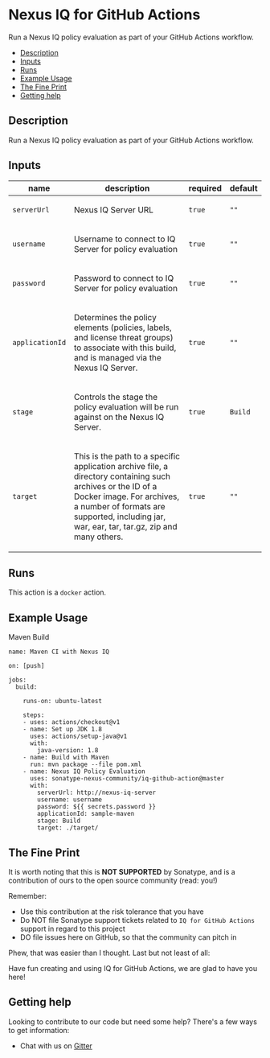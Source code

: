 # Nexus IQ for GitHub Actions

Run a Nexus IQ policy evaluation as part of your GitHub Actions workflow.

- [Description](#description)
- [Inputs](#inputs)
- [Runs](#runs)
- [Example Usage](#example-usage)
- [The Fine Print](#the-fine-print)
- [Getting help](#getting-help)


<!-- action-docs-header source="action.yml" -->

<!-- action-docs-header source="action.yml" -->

<!-- action-docs-description source="action.yml" -->
## Description

Run a Nexus IQ policy evaluation as part of your GitHub Actions workflow.
<!-- action-docs-description source="action.yml" --> 

<!-- action-docs-inputs source="action.yml" -->
## Inputs

| name | description | required | default |
| --- | --- | --- | --- |
| `serverUrl` | <p>Nexus IQ Server URL</p> | `true` | `""` |
| `username` | <p>Username to connect to IQ Server for policy evaluation</p> | `true` | `""` |
| `password` | <p>Password to connect to IQ Server for policy evaluation</p> | `true` | `""` |
| `applicationId` | <p>Determines the policy elements (policies, labels, and license threat groups) to associate with this build, and is managed via the Nexus IQ Server.</p> | `true` | `""` |
| `stage` | <p>Controls the stage the policy evaluation will be run against on the Nexus IQ Server.</p> | `true` | `Build` |
| `target` | <p>This is the path to a specific application archive file, a directory containing such archives or the ID of a Docker image. For archives, a number of formats are supported, including jar, war, ear, tar, tar.gz, zip and many others.</p> | `true` | `""` |
<!-- action-docs-inputs source="action.yml" -->

<!-- action-docs-outputs source="action.yml" -->

<!-- action-docs-outputs source="action.yml" -->

<!-- action-docs-runs source="action.yml" -->
## Runs

This action is a `docker` action.
<!-- action-docs-runs source="action.yml" -->

## Example Usage

Maven Build

```
name: Maven CI with Nexus IQ

on: [push]

jobs:
  build:

    runs-on: ubuntu-latest

    steps:
    - uses: actions/checkout@v1
    - name: Set up JDK 1.8
      uses: actions/setup-java@v1
      with:
        java-version: 1.8
    - name: Build with Maven
      run: mvn package --file pom.xml
    - name: Nexus IQ Policy Evaluation
      uses: sonatype-nexus-community/iq-github-action@master
      with:
        serverUrl: http://nexus-iq-server
        username: username
        password: ${{ secrets.password }}
        applicationId: sample-maven
        stage: Build
        target: ./target/
```

## The Fine Print

It is worth noting that this is **NOT SUPPORTED** by Sonatype, and is a contribution of ours
to the open source community (read: you!)

Remember:

* Use this contribution at the risk tolerance that you have
* Do NOT file Sonatype support tickets related to `IQ for GitHub Actions` support in regard to this project
* DO file issues here on GitHub, so that the community can pitch in

Phew, that was easier than I thought. Last but not least of all:

Have fun creating and using IQ for GitHub Actions, we are glad to have you here!

## Getting help

Looking to contribute to our code but need some help? There's a few ways to get information:

* Chat with us on [Gitter](https://gitter.im/sonatype/nexus-developers)
